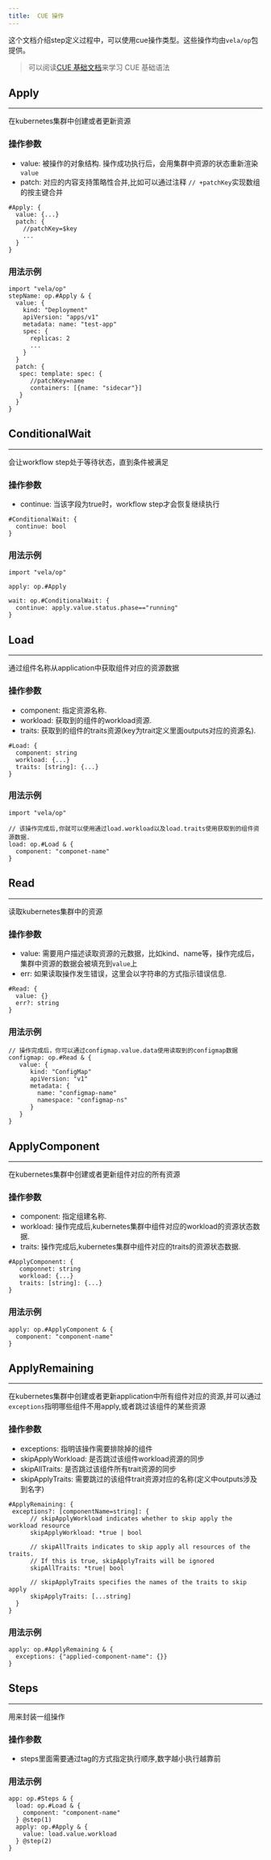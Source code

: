 ```yaml
---
title:  CUE 操作
---
```


这个文档介绍step定义过程中，可以使用cue操作类型。这些操作均由`vela/op`包提供。

> 可以阅读[CUE 基础文档](../cue/basic.md)来学习 CUE 基础语法

## Apply
--------
在kubernetes集群中创建或者更新资源
### 操作参数
- value: 被操作的对象结构. 操作成功执行后，会用集群中资源的状态重新渲染`value`
- patch: 对应的内容支持策略性合并,比如可以通过注释 `// +patchKey`实现数组的按主键合并
```
#Apply: {
  value: {...}
  patch: {
    //patchKey=$key
    ...
  }
}
```
### 用法示例
```
import "vela/op"
stepName: op.#Apply & {
  value: {
    kind: "Deployment"
    apiVersion: "apps/v1"
    metadata: name: "test-app"
    spec: { 
      replicas: 2
      ...
    }
  }
  patch: {
   spec: template: spec: {
      //patchKey=name
      containers: [{name: "sidecar"}]
   }
  }
}
```

## ConditionalWait
---
会让workflow step处于等待状态，直到条件被满足
### 操作参数
- continue: 当该字段为true时，workflow step才会恢复继续执行
```
#ConditionalWait: {
  continue: bool
}
```
### 用法示例
```
import "vela/op"

apply: op.#Apply

wait: op.#ConditionalWait: {
  continue: apply.value.status.phase=="running"
}
```

## Load
---
通过组件名称从application中获取组件对应的资源数据
### 操作参数
- component: 指定资源名称.
- workload: 获取到的组件的workload资源.
- traits: 获取到的组件的traits资源(key为trait定义里面outputs对应的资源名).
```
#Load: {
  component: string
  workload: {...}
  traits: [string]: {...}
}
```
### 用法示例
```
import "vela/op"

// 该操作完成后,你就可以使用通过load.workload以及load.traits使用获取到的组件资源数据.
load: op.#Load & {
  component: "componet-name"
}
```

## Read
---
读取kubernetes集群中的资源
### 操作参数
- value: 需要用户描述读取资源的元数据，比如kind、name等，操作完成后，集群中资源的数据会被填充到`value`上
- err: 如果读取操作发生错误，这里会以字符串的方式指示错误信息.
```
#Read: {
  value: {}
  err?: string
}
```
### 用法示例
```
// 操作完成后，你可以通过configmap.value.data使用读取到的configmap数据
configmap: op.#Read & {
   value: {
      kind: "ConfigMap"
      apiVersion: "v1"
      metadata: {
        name: "configmap-name"
        namespace: "configmap-ns"
      }
   }
}
```

## ApplyComponent
---
在kubernetes集群中创建或者更新组件对应的所有资源
### 操作参数
- component: 指定组建名称.
- workload: 操作完成后,kubernetes集群中组件对应的workload的资源状态数据.
- traits: 操作完成后,kubernetes集群中组件对应的traits的资源状态数据.
```
#ApplyComponent: {
   componnet: string
   workload: {...}
   traits: [string]: {...}
}
```
### 用法示例
```
apply: op.#ApplyComponent & {
  component: "component-name"
}
```

## ApplyRemaining
---
在kubernetes集群中创建或者更新application中所有组件对应的资源,并可以通过`exceptions`指明哪些组件不用apply,或者跳过该组件的某些资源
### 操作参数
- exceptions: 指明该操作需要排除掉的组件
- skipApplyWorkload: 是否跳过该组件workload资源的同步
- skipAllTraits: 是否跳过该组件所有trait资源的同步
- skipApplyTraits: 需要跳过的该组件trait资源对应的名称(定义中outputs涉及到名字)
```
#ApplyRemaining: {
 exceptions?: [componentName=string]: {
      // skipApplyWorkload indicates whether to skip apply the workload resource
      skipApplyWorkload: *true | bool
      
      // skipAllTraits indicates to skip apply all resources of the traits.
      // If this is true, skipApplyTraits will be ignored
      skipAllTraits: *true| bool

      // skipApplyTraits specifies the names of the traits to skip apply
      skipApplyTraits: [...string]
  }
}  
```
### 用法示例
```
apply: op.#ApplyRemaining & {
  exceptions: {"applied-component-name": {}}
}
```

## Steps
---
用来封装一组操作
### 操作参数
- steps里面需要通过tag的方式指定执行顺序,数字越小执行越靠前
### 用法示例
```
app: op.#Steps & {
  load: op.#Load & {
    component: "component-name"
  } @step(1)
  apply: op.#Apply & {
    value: load.value.workload
  } @step(2)
} 
```
